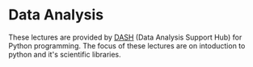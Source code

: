 # Data Analysis

These lectures are provided by [DASH](https://library.mcmaster.ca/services/dash) (Data Analysis Support Hub) for Python programming. 
The focus of these lectures are on intoduction to python and it's scientific libraries.


```{tableofcontents}
```